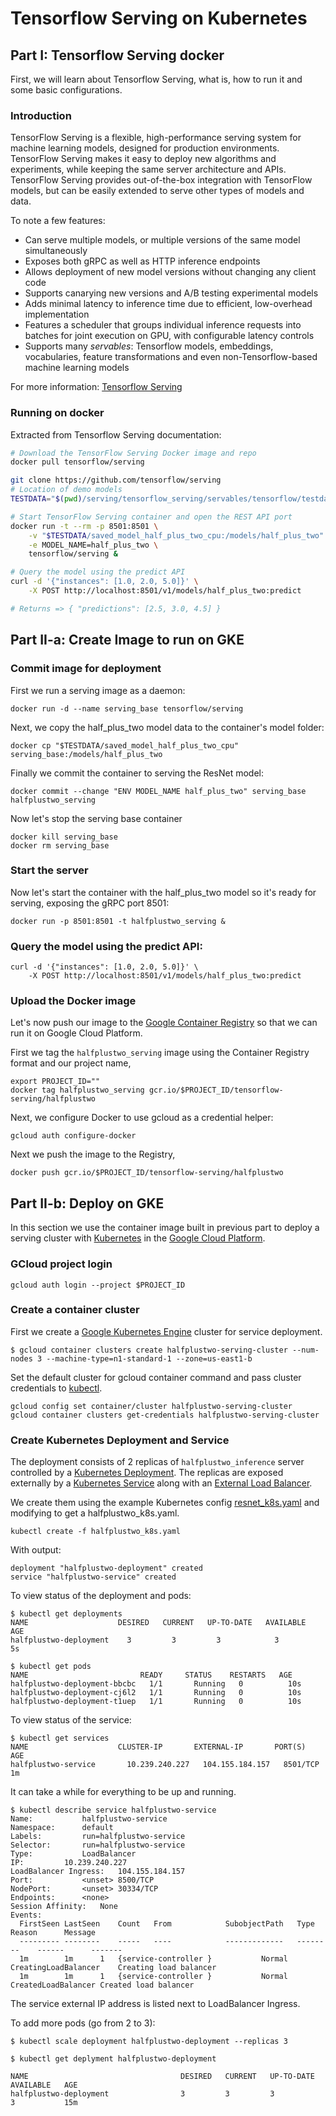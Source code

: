 # Tensorflow Serving on Kubernetes

## Part I: Tensorflow Serving docker

First, we will learn about Tensorflow Serving, what is, how to run it and some basic configurations.

### Introduction    

TensorFlow Serving is a flexible, high-performance serving system for machine learning models, designed for production environments. TensorFlow Serving makes it easy to deploy new algorithms and experiments, while keeping the same server architecture and APIs. TensorFlow Serving provides out-of-the-box integration with TensorFlow models, but can be easily extended to serve other types of models and data.

To note a few features:

-   Can serve multiple models, or multiple versions of the same model
    simultaneously
-   Exposes both gRPC as well as HTTP inference endpoints
-   Allows deployment of new model versions without changing any client code
-   Supports canarying new versions and A/B testing experimental models
-   Adds minimal latency to inference time due to efficient, low-overhead
    implementation
-   Features a scheduler that groups individual inference requests into batches
    for joint execution on GPU, with configurable latency controls
-   Supports many *servables*: Tensorflow models, embeddings, vocabularies,
    feature transformations and even non-Tensorflow-based machine learning
    models


For more information: [Tensorflow Serving](https://github.com/tensorflow/serving)

### Running on docker 

Extracted from Tensorflow Serving documentation:

```bash
# Download the TensorFlow Serving Docker image and repo
docker pull tensorflow/serving

git clone https://github.com/tensorflow/serving
# Location of demo models
TESTDATA="$(pwd)/serving/tensorflow_serving/servables/tensorflow/testdata"

# Start TensorFlow Serving container and open the REST API port
docker run -t --rm -p 8501:8501 \
    -v "$TESTDATA/saved_model_half_plus_two_cpu:/models/half_plus_two" \
    -e MODEL_NAME=half_plus_two \
    tensorflow/serving &

# Query the model using the predict API
curl -d '{"instances": [1.0, 2.0, 5.0]}' \
    -X POST http://localhost:8501/v1/models/half_plus_two:predict

# Returns => { "predictions": [2.5, 3.0, 4.5] }
```

## Part II-a: Create Image to run on GKE

### Commit image for deployment

First we run a serving image as a daemon:

```shell
docker run -d --name serving_base tensorflow/serving
```

Next, we copy the half_plus_two model data to the container's model folder:

```shell
docker cp "$TESTDATA/saved_model_half_plus_two_cpu"  serving_base:/models/half_plus_two
```

Finally we commit the container to serving the ResNet model:

```shell
docker commit --change "ENV MODEL_NAME half_plus_two" serving_base halfplustwo_serving
```

Now let's stop the serving base container

```shell
docker kill serving_base
docker rm serving_base
```

### Start the server

Now let's start the container with the half_plus_two model so it's ready for serving,
exposing the gRPC port 8501:

```shell
docker run -p 8501:8501 -t halfplustwo_serving &
```

### Query the model using the predict API:
```
curl -d '{"instances": [1.0, 2.0, 5.0]}' \
    -X POST http://localhost:8501/v1/models/half_plus_two:predict
```

### Upload the Docker image

Let's now push our image to the
[Google Container Registry](https://cloud.google.com/container-registry/docs/)
so that we can run it on Google Cloud Platform.

First we tag the `halfplustwo_serving` image using the Container Registry
format and our project name,

```shell
export PROJECT_ID=""
docker tag halfplustwo_serving gcr.io/$PROJECT_ID/tensorflow-serving/halfplustwo
```

Next, we configure Docker to use gcloud as a credential helper:

```shell
gcloud auth configure-docker
```

Next we push the image to the Registry,

```shell
docker push gcr.io/$PROJECT_ID/tensorflow-serving/halfplustwo
```

## Part II-b: Deploy on GKE

In this section we use the container image built in previous part to deploy a serving
cluster with [Kubernetes](http://kubernetes.io) in the
[Google Cloud Platform](http://cloud.google.com).


### GCloud project login

```shell
gcloud auth login --project $PROJECT_ID
```

### Create a container cluster

First we create a
[Google Kubernetes Engine](https://cloud.google.com/container-engine/) cluster
for service deployment.

```shell
$ gcloud container clusters create halfplustwo-serving-cluster --num-nodes 3 --machine-type=n1-standard-1 --zone=us-east1-b
```


Set the default cluster for gcloud container command and pass cluster
credentials to [kubectl](http://kubernetes.io/docs/user-guide/kubectl-overview/).

```shell
gcloud config set container/cluster halfplustwo-serving-cluster
gcloud container clusters get-credentials halfplustwo-serving-cluster
```

### Create Kubernetes Deployment and Service

The deployment consists of 2 replicas of `halfplustwo_inference` server controlled by
a [Kubernetes Deployment](http://kubernetes.io/docs/user-guide/deployments/).
The replicas are exposed externally by a
[Kubernetes Service](http://kubernetes.io/docs/user-guide/services/) along with
an
[External Load Balancer](http://kubernetes.io/docs/user-guide/load-balancer/).

We create them using the example Kubernetes config
[resnet_k8s.yaml](https://github.com/tensorflow/serving/tree/master/tensorflow_serving/example/resnet_k8s.yaml) and modifying to get a halfplustwo_k8s.yaml.

```shell
kubectl create -f halfplustwo_k8s.yaml
```

With output:

```console
deployment "halfplustwo-deployment" created
service "halfplustwo-service" created
```

To view status of the deployment and pods:

```console
$ kubectl get deployments
NAME                    DESIRED   CURRENT   UP-TO-DATE   AVAILABLE   AGE
halfplustwo-deployment    3         3         3            3           5s
```

```console
$ kubectl get pods
NAME                         READY     STATUS    RESTARTS   AGE
halfplustwo-deployment-bbcbc   1/1       Running   0          10s
halfplustwo-deployment-cj6l2   1/1       Running   0          10s
halfplustwo-deployment-t1uep   1/1       Running   0          10s
```

To view status of the service:

```console
$ kubectl get services
NAME                    CLUSTER-IP       EXTERNAL-IP       PORT(S)     AGE
halfplustwo-service       10.239.240.227   104.155.184.157   8501/TCP    1m
```

It can take a while for everything to be up and running.

```console
$ kubectl describe service halfplustwo-service
Name:           halfplustwo-service
Namespace:      default
Labels:         run=halfplustwo-service
Selector:       run=halfplustwo-service
Type:           LoadBalancer
IP:         10.239.240.227
LoadBalancer Ingress:   104.155.184.157
Port:           <unset> 8500/TCP
NodePort:       <unset> 30334/TCP
Endpoints:      <none>
Session Affinity:   None
Events:
  FirstSeen LastSeen    Count   From            SubobjectPath   Type        Reason      Message
  --------- --------    -----   ----            -------------   --------    ------      -------
  1m        1m      1   {service-controller }           Normal      CreatingLoadBalancer    Creating load balancer
  1m        1m      1   {service-controller }           Normal      CreatedLoadBalancer Created load balancer
```

The service external IP address is listed next to LoadBalancer Ingress.

To add more pods (go from 2 to 3):

```console
$ kubectl scale deployment halfplustwo-deployment --replicas 3
```

```console
$ kubectl get deplyment halfplustwo-deployment
```

```console
NAME                                  DESIRED   CURRENT   UP-TO-DATE   AVAILABLE   AGE
halfplustwo-deployment                3         3         3            3           15m
```